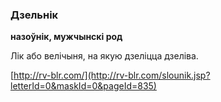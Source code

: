 ### Дзельнік
**назоўнік, мужчынскі род**

Лік або велічыня, на якую дзеліцца дзеліва.

<a rel="author">[http://rv-blr.com/](http://rv-blr.com/slounik.jsp?letterId=0&maskId=0&pageId=835)</a>
